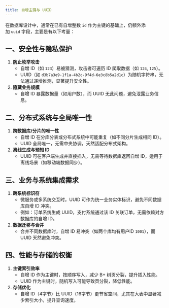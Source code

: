 ```yaml
---
title: 自增主键与 UUID
---
```

在数据库设计中，通常在已有自增整数 `id` 作为主键的基础上，仍额外添加 `uuid` 字段，主要是有以下考量：

## 一、安全性与隐私保护

1. ​**​防止枚举攻击​**​
    - 自增 ID（如 `123`）易被猜测，攻击者可遍历 ID 爬取数据（如 `124`, `125`）。
    - UUID（如 `d3b7a3e9-1f1a-4b2c-9f4d-6e3c8b5a2d1c`）为随机字符串，无法通过递增推测，显著提升安全性。
2. ​**​隐藏业务规模​**​
    - 自增 ID 暴露数据量（如用户数），而 UUID 无此问题，避免泄露业务信息。

## 二、分布式系统与全局唯一性

1. ​**​跨数据库/分片的唯一性​**​
    - 自增 ID 在分库分表或分布式系统中可能重复（如不同分片生成相同 ID）。
    - UUID 全局唯一，无需中央协调，天然适配分布式架构。
2. ​**​离线生成与预知 ID​**​
    - UUID 可在客户端生成并直接插入，无需等待数据库返回自增 ID，适用于离线场景（如移动端数据同步）。

## 三、业务与系统集成需求

1. ​**​跨系统标识符​**​
    - 微服务或多系统交互时，UUID 可作为统一业务实体标识，避免不同数据库自增 ID 冲突。
    - 例如：订单系统生成 UUID，支付系统通过该 ID 关联订单，无需依赖对方数据库的自增 ID。
2. ​**​数据迁移与合并​**​
    - 合并不同数据库时，自增 ID 易冲突（如两个库均有用户ID `1001`），而 UUID 天然避免冲突。

## 四、性能与存储的权衡

1. ​**​主键索引效率​**​
    - 自增 ID 作为主键时，按顺序写入，减少 B+ 树页分裂，提升插入性能。
    - UUID 作为主键时，随机写入可能导致页分裂，降低性能。
2. ​**​存储优化​**​
    - 自增 ID（4字节）比 UUID（16字节）更节省空间，尤其在大表中显著减少索引大小，提升查询速度。